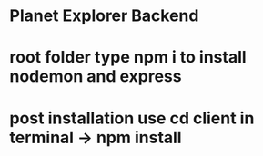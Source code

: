 # Planet Explorer Backend
# root folder type npm i to install nodemon and express
# post installation use cd client in terminal -> npm install

